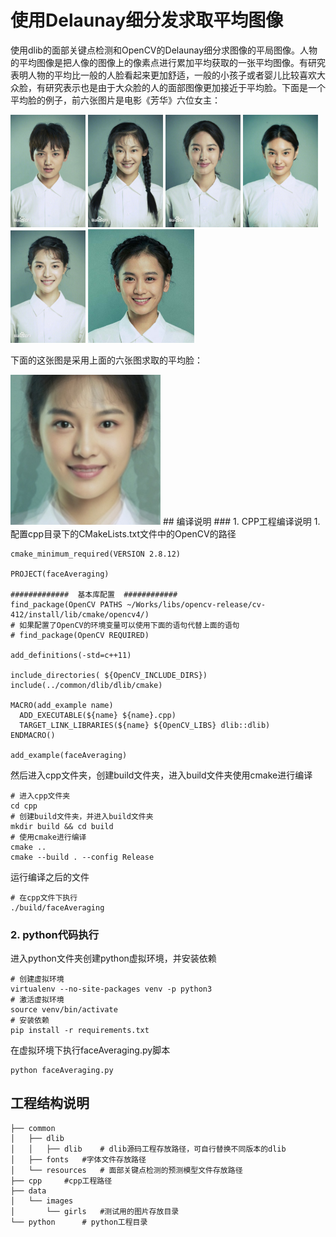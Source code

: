 # 使用Delaunay细分发求取平均图像
使用dlib的面部关键点检测和OpenCV的Delaunay细分求图像的平局图像。人物的平均图像是把人像的图像上的像素点进行累加平均获取的一张平均图像。有研究表明人物的平均比一般的人脸看起来更加舒适，一般的小孩子或者婴儿比较喜欢大众脸，有研究表示也是由于大众脸的人的面部图像更加接近于平均脸。下面是一个平均脸的例子，前六张图片是电影《芳华》六位女主：  
<div style="display:inline">
<img src="/data/images/girls/haoshuwen.jpg" width="120"/>
<img src="/data/images/girls/hexiaoping.jpg" width="120"/>
<img src="/data/images/girls/lindingding.jpg" width="120"/>
<img src="/data/images/girls/xiaobalei.jpg" width="120"/>
<img src="/data/images/girls/xiaohuizi.jpg" width="120"/>
<img src="/data/images/girls/zuoma.jpg" width="170"/>
</div>  

下面的这张图是采用上面的六张图求取的平均脸：  
<div style="display:inline">
<img src="/data/images/result.jpg" width="240"/>
</div>  
## 编译说明  
### 1. CPP工程编译说明  
1. 配置cpp目录下的CMakeLists.txt文件中的OpenCV的路径  

```
cmake_minimum_required(VERSION 2.8.12)

PROJECT(faceAveraging)

#############  基本库配置  ############
find_package(OpenCV PATHS ~/Works/libs/opencv-release/cv-412/install/lib/cmake/opencv4/)
# 如果配置了OpenCV的环境变量可以使用下面的语句代替上面的语句
# find_package(OpenCV REQUIRED)

add_definitions(-std=c++11)

include_directories( ${OpenCV_INCLUDE_DIRS})
include(../common/dlib/dlib/cmake)

MACRO(add_example name)
  ADD_EXECUTABLE(${name} ${name}.cpp)
  TARGET_LINK_LIBRARIES(${name} ${OpenCV_LIBS} dlib::dlib)
ENDMACRO()

add_example(faceAveraging)
```
然后进入cpp文件夹，创建build文件夹，进入build文件夹使用cmake进行编译  

```
# 进入cpp文件夹
cd cpp
# 创建build文件夹，并进入build文件夹
mkdir build && cd build
# 使用cmake进行编译
cmake ..
cmake --build . --config Release
```
运行编译之后的文件  

```
# 在cpp文件下执行
./build/faceAveraging
```
### 2. python代码执行
进入python文件夹创建python虚拟环境，并安装依赖  

```
# 创建虚拟环境
virtualenv --no-site-packages venv -p python3
# 激活虚拟环境
source venv/bin/activate 
# 安装依赖
pip install -r requirements.txt
```
在虚拟环境下执行faceAveraging.py脚本  

```
python faceAveraging.py
```
## 工程结构说明  

```
├── common
│   ├── dlib
│   │   ├── dlib    # dlib源码工程存放路径，可自行替换不同版本的dlib
│   ├── fonts   #字体文件存放路径
│   └── resources   # 面部关键点检测的预测模型文件存放路径
├── cpp     #cpp工程路径
├── data
│   └── images
│       └── girls   #测试用的图片存放目录
└── python      # python工程目录
```


